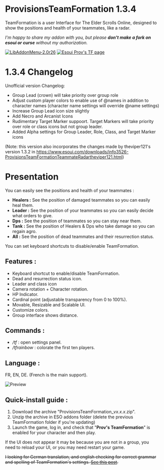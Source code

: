 ProvisionsTeamFormation 1.3.4
=============


TeamFormation is a user Interface for The Elder Scrolls Online, designed to show the positions and health of your teammates, like a radar.

*I'm happy to share my addon with you, but please **don't make a fork on esoui or curse** without my authorization.*

[![LibAddonMenu-2.0r26](https://img.shields.io/badge/LibAddonMenu-2.0r26-orange.svg)](http://www.esoui.com/downloads/info7-LibAddonMenu.html) [![Esoui Prov's TF page](https://img.shields.io/badge/esoui.com-Provision%27s%20TeamFormation-green.svg)](http://www.esoui.com/downloads/info1135-ProvisionsTeamFormation.html)

# 1.3.4 Changelog

Unofficial version Changelog:

- Group Lead (crown) will take priority over group role
- Adjust custom player colors to enable use of @names in addition to character names (character name settings will override @name settings)
- Increase Group Lead icon size slightly
- Add Necro and Arcanist Icons
- Rudimentary Target Marker suppoort. Target Markers will take priority over role or class icons but not group leader.
- Added Alpha settings for Group Leader, Role, Class, and Target Marker icons

(Note: this version also incorporates the changes made by theviper121's version 1.3.2 in https://www.esoui.com/downloads/info3526-ProvisionsTeamFormationTeammateRadartheviper121.html)

# Presentation

You can easily see the positions and health of your teammates :

 - **Healers :** See the position of damaged teammates so you can easily heal them.
 - **Leader :** See the position of your teammates so you can easily decide what orders to give.
 - **Dps :** See the position of teammates so you can stay near them.
 - **Tank :** See the position of Healers & Dps who take damage so you can regain agro.
 - **All :** See the position of dead teammates and their resurrection status.

You can set keyboard shortcuts to disable/enable TeamFormation.

## Features :
- Keyboard shortcut to enable/disable TeamFormation.
- Dead and resurrection status icon.
- Leader and class icon
- Camera rotation + Character rotation.
- HP Indicator.
- Cardinal point (adjustable transparency from 0 to 100%).
- Movable, Resizable and Scalable UI.
- Customize colors.
- Group interface shows distance.


## Commands :
- */tf* : open settings panel.
- */tfrainbow* : colorate the first ten players.


## Language :

FR, EN, DE. (French is the main support).

![Preview](http://i.imgur.com/nRm1OOG.jpg)

## Quick-install guide :

1. Download the archive "ProvisionsTeamFormation_*vx.x.x*.zip".
2. Unzip the archive in ESO addons folder (delete the previous TeamFormation folder if you're updating) 
3. Launch the game, log in, and check that "**Prov's TeamFormation**" is enabled for your character and then play.

If the UI does not appear it may be because you are not in a group, you need to reload your UI, or you may need restart your game.

~~I looking for German translation, and english checking for correct grammar and spelling of TeamFormation's settings. [See this post](http://www.esoui.com/forums/showthread.php?t=4841).~~
